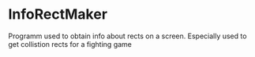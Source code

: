 # InfoRectMaker
Programm used to obtain info about rects on a screen. Especially used to get collistion rects for a fighting game
